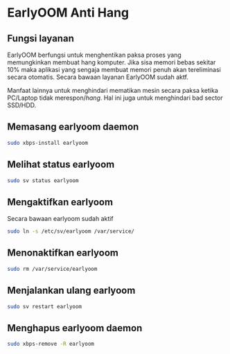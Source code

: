 # EarlyOOM Anti Hang

## Fungsi layanan

EarlyOOM berfungsi untuk menghentikan paksa proses yang memungkinkan membuat hang komputer. Jika sisa memori bebas sekitar 10% maka aplikasi yang sengaja membuat memori penuh akan tereliminasi secara otomatis.
Secara bawaan layanan EarlyOOM sudah aktf.

Manfaat lainnya untuk menghindari mematikan mesin secara paksa ketika PC/Laptop tidak merespon/_hang_. Hal ini juga untuk menghindari bad sector SSD/HDD.

## Memasang earlyoom daemon

```bash
sudo xbps-install earlyoom
```

## Melihat status earlyoom

```bash
sudo sv status earlyoom
```

## Mengaktifkan earlyoom

Secara bawaan earlyoom sudah aktif

```bash
sudo ln -s /etc/sv/earlyoom /var/service/
```

## Menonaktifkan earlyoom

```bash
sudo rm /var/service/earlyoom
```

## Menjalankan ulang earlyoom

```bash
sudo sv restart earlyoom
```

## Menghapus earlyoom daemon

```bash
sudo xbps-remove -R earlyoom
```
